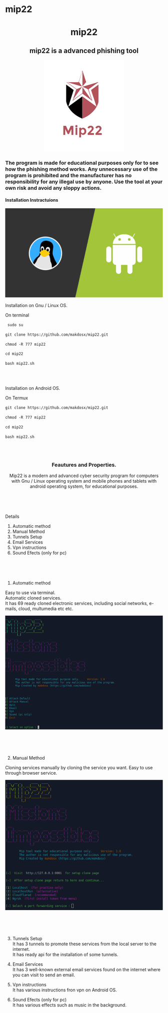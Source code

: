 # mip22
 <h1 align="center"> mip22 </h1>
 
 <h2 align="center"> mip22 is a advanced phishing tool </h2> 

<p align="center">
<img src="sc/logo.png">  </br>
</p>


<h3>

The program is made for educational purposes only for to see how the phishing method works.
Any unnecessary use of the program is prohibited and the manufacturer has no responsibility for any illegal use by anyone.
Use the tool at your own risk and avoid any sloppy actions.

 </h3>


<h4> Installation Instractuions </h4>

<img src="sc/os.png">

<p>

Installation on Gnu / Linux OS. </br>

On terminal </br>

```diff
 sudo su 
```

```diff
git clone https://github.com/makdosx/mip22.git
```
```diff
chmod -R 777 mip22 
```

```diff
cd mip22
```

```diff
bash mip22.sh
```

</br> </br>


Installation on Android OS. </br>

On Termux </br>

```diff
git clone https://github.com/makdosx/mip22.git
```

```diff
chmod -R 777 mip22 
```

```diff
cd mip22 
```

```diff
bash mip22.sh
```

</br> </br>

</p>



<h3 align="center">
Feautures and Properties.
</h3>

<p align="center">
Mip22 is a modern and advanced cyber security program for computers with Gnu / Linux operating system and mobile phones and tablets with android operating system, for educational purposes.
</p>

 
<br/> <br/> <br/> 
 
<p>
 
Details
 
1) Automatic method
2) Manual Method
3) Tunnels Setup 
4) Email Services
5) Vpn instructions
6) Sound Efects (only for pc)
 
</p>

<br/> <br/> <br/> 

<p>
 
1) Automatic method

Easy to use via terminal. </br>
Automatic cloned services. </br>
It has 69 ready cloned electronic services, including social networks, e-mails, cloud, multumedia etc etc. </br>
 
<img src="sc/sc_auto.gif">
</p>

<br/> <br/> <br/> 

<p>
 
2) Manual Method 
 
Cloning services manually by cloning the service you want.
Easy to use through browser service.
 
<img src="sc/sc_manual.gif">

<p> 
 
<br/> <br/> <br/>  


<p>


3) Tunnels Setup </br>
   It has 3 tunnels to promote these services from the local server to the internet. </br>
   It has ready api for the installation of some tunnels.  </br>



4) Email Services </br>
   It has 3 well-known external email services found on the internet where you can visit to send an email. </br>



5) Vpn instructions </br>
   It has various instructions fron vpn on Android OS. </br>



6) Sound Efects (only for pc) </br> 
   It has various effects such as music in the background. </br> 
 
</p> 
